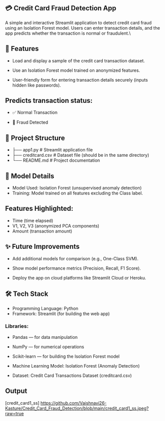 ## 💳 Credit Card Fraud Detection App

A simple and interactive Streamlit application to detect credit card fraud using an Isolation Forest model.
Users can enter transaction details, and the app predicts whether the transaction is normal or fraudulent.\

## 🚀 Features

- Load and display a sample of the credit card transaction dataset.

- Use an Isolation Forest model trained on anonymized features.

- User-friendly form for entering transaction details securely (inputs hidden like passwords).

## Predicts transaction status:

- ✅ Normal Transaction

- 🚨 Fraud Detected

## 📁 Project Structure


- ├── app1.py        # Streamlit application file
- ├── creditcard.csv # Dataset file (should be in the same directory)
- └── README.md      # Project documentation

## 🧠 Model Details

- Model Used: Isolation Forest (unsupervised anomaly detection)
- Training: Model trained on all features excluding the Class label.

## Features Highlighted:

- Time (time elapsed)
- V1, V2, V3 (anonymized PCA components)
- Amount (transaction amount)

## ✨ Future Improvements

- Add additional models for comparison (e.g., One-Class SVM).

- Show model performance metrics (Precision, Recall, F1 Score).

- Deploy the app on cloud platforms like Streamlit Cloud or Heroku.

## 🛠️ Tech Stack

- Programming Language: Python
- Framework: Streamlit (for building the web app)

### Libraries:
- Pandas — for data manipulation
- NumPy — for numerical operations
- Scikit-learn — for building the Isolation Forest model

- Machine Learning Model: Isolation Forest (Anomaly Detection)

- Dataset: Credit Card Transactions Dataset (creditcard.csv)


## Output

[credit_card1_ss] https://github.com/Vaishnavi26-Kasture/Credit_Card_Fraud_Detection/blob/main/credit_card1_ss.jpeg?raw=true

